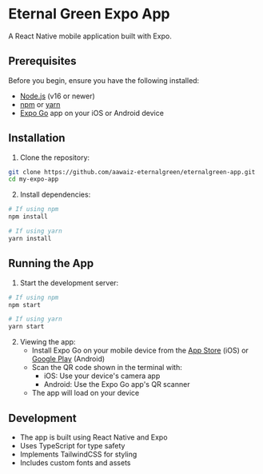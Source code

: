 # Eternal Green Expo App

A React Native mobile application built with Expo.

## Prerequisites

Before you begin, ensure you have the following installed:
- [Node.js](https://nodejs.org/) (v16 or newer)
- [npm](https://www.npmjs.com/) or [yarn](https://yarnpkg.com/)
- [Expo Go](https://expo.dev/client) app on your iOS or Android device

## Installation

1. Clone the repository:
```bash
git clone https://github.com/aawaiz-eternalgreen/eternalgreen-app.git
cd my-expo-app
```

2. Install dependencies:
```bash
# If using npm
npm install

# If using yarn
yarn install
```

## Running the App

1. Start the development server:
```bash
# If using npm
npm start

# If using yarn
yarn start
```

2. Viewing the app:
   - Install Expo Go on your mobile device from the [App Store](https://apps.apple.com/app/expo-go/id982107779) (iOS) or [Google Play](https://play.google.com/store/apps/details?id=host.exp.exponent) (Android)
   - Scan the QR code shown in the terminal with:
     - iOS: Use your device's camera app
     - Android: Use the Expo Go app's QR scanner
   - The app will load on your device

## Development

- The app is built using React Native and Expo
- Uses TypeScript for type safety
- Implements TailwindCSS for styling
- Includes custom fonts and assets
